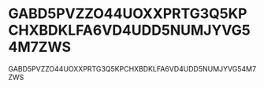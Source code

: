 # GABD5PVZZO44UOXXPRTG3Q5KPCHXBDKLFA6VD4UDD5NUMJYVG54M7ZWS
GABD5PVZZO44UOXXPRTG3Q5KPCHXBDKLFA6VD4UDD5NUMJYVG54M7ZWS
